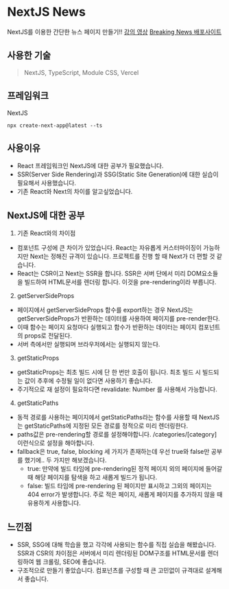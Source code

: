 # NextJS News
NextJS를 이용한 간단한 뉴스 페이지 만들기!!
[강의 영상](https://www.youtube.com/watch?v=e1EIwuO-Dlo)
[Breaking News 배포사이트](https://nextjs-btsbringmehere.vercel.app/)

## 사용한 기술
> NextJS, TypeScript, Module CSS, Vercel

## 프레임워크
NextJS
```
npx create-next-app@latest --ts
```

## 사용이유
- React 프레임워크인 NextJS에 대한 공부가 필요했습니다.
- SSR(Server Side Rendering)과 SSG(Static Site Generation)에 대한 실습이 필요해서 사용했습니다.
- 기존 React와 Next의 차이를 알고싶었습니다.

## NextJS에 대한 공부
1. 기존 React와의 차이점
  - 컴포넌트 구성에 큰 차이가 있었습니다. React는 자유롭게 커스터마이징이 가능하지만 Next는 정해진 규격이 있습니다. 프로젝트를 진행 할 때 Next가 더 편할 것 같습니다.
  - React는 CSR이고 Next는 SSR을 합니다. SSR은 서버 단에서 미리 DOM요소들을 빌드하여 HTML문서를 렌더링 합니다. 이것을 pre-rendering이라 부릅니다.
2. getServerSideProps
  - 페이지에서 getServerSideProps 함수를 export하는 경우 NextJS는 getServerSideProps가 반환하는 데이터를 사용하여 페이지를 pre-render한다.
  - 이때 함수는 페이지 요청마다 실행되고 함수가 반환하는 데이터는 페이지 컴포넌트의 props로 전달된다.
  - 서버 측에서만 실행되며 브라우저에서는 실행되지 않는다.
3. getStaticProps
  - getStaticProps는 최초 빌드 시에 단 한 번만 호출이 됩니다. 최초 빌드 시 빌드되는 값이 추후에 수정될 일이 없다면 사용하기 좋습니다.
  - 주기적으로 재 설정이 필요하다면 revalidate: Number 를 사용해서 가능합니다.
4. getStaticPaths
  - 동적 경로를 사용하는 페이지에서 getStaticPaths라는 함수를 사용할 때 NextJS는 getStaticPaths에 지정된 모든 경로를 정적으로 미리 렌더링한다.
  - paths값은 pre-rendering할 경로를 설정해야합니다. /categories/[category] 이런식으로 설정을 해아합니다.
  - fallback은 true, false, blocking 세 가지가 존재하는데 우선 true와 false만 공부를 했기에.. 두 가지만 해보겠습니다.
    - true: 만약에 빌드 타임에 pre-rendering된 정적 페이지 외의 페이지에 들어갈 때 해당 페이지를 탐색을 하고 새롭게 빌드가 됩니다.
    - false: 빌드 타임에 pre-rendering 된 페이지만 표시하고 그외의 페이지는 404 error가 발생합니다. 주로 적은 페이지, 새롭게 페이지를 추가하지 않을 때 유용하게 사용합니다.

## 느낀점
- SSR, SSG에 대해 학습을 했고 각각에 사용되는 함수를 직접 실습을 해봤습니다. SSR과 CSR의 차이점은 서버에서 미리 렌더링된 DOM구조를 HTML문서를 렌더링하여 웹 크롤링, SEO에 좋습니다.
- 구조적으로 만들기 좋았습니다. 컴포넌츠를 구성할 때 큰 고민없이 규격대로 설계해서 좋습니다.

